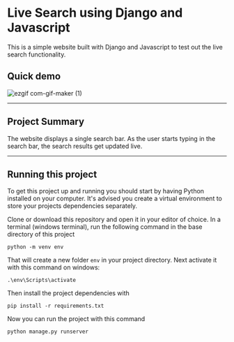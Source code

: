 # Live Search using Django and Javascript

This is a simple website built with Django and Javascript to test out the live search functionality.

## Quick demo

![ezgif com-gif-maker (1)](https://user-images.githubusercontent.com/69041975/116039447-16161b80-a6ae-11eb-85e6-8e0cd5be1445.gif)

---

## Project Summary

The website displays a single search bar. As the user starts typing in the search bar, the search results get updated live.

---

## Running this project

To get this project up and running you should start by having Python installed on your computer. It's advised you create a virtual environment to store your projects dependencies separately.

Clone or download this repository and open it in your editor of choice. In a terminal (windows terminal), run the following command in the base directory of this project

```
python -m venv env
```

That will create a new folder `env` in your project directory. Next activate it with this command on windows:

```
.\env\Scripts\activate
```

Then install the project dependencies with

```
pip install -r requirements.txt
```

Now you can run the project with this command

```
python manage.py runserver
```
